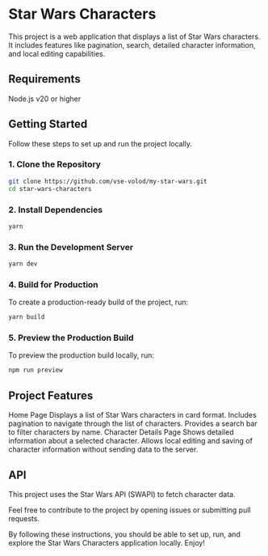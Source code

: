 # Star Wars Characters
This project is a web application that displays a list of Star Wars characters. It includes features like pagination, search, detailed character information, and local editing capabilities.

## Requirements
Node.js v20 or higher

## Getting Started
Follow these steps to set up and run the project locally.

### 1. Clone the Repository
```sh
git clone https://github.com/vse-volod/my-star-wars.git
cd star-wars-characters
```
### 2. Install Dependencies
```sh
yarn
```
### 3. Run the Development Server
```sh
yarn dev
```
### 4. Build for Production
To create a production-ready build of the project, run:
```sh
yarn build
```
### 5. Preview the Production Build
To preview the production build locally, run:

```sh
npm run preview
```

## Project Features
Home Page
Displays a list of Star Wars characters in card format.
Includes pagination to navigate through the list of characters.
Provides a search bar to filter characters by name.
Character Details Page
Shows detailed information about a selected character.
Allows local editing and saving of character information without sending data to the server.

## API
This project uses the Star Wars API (SWAPI) to fetch character data.

Feel free to contribute to the project by opening issues or submitting pull requests.

By following these instructions, you should be able to set up, run, and explore the Star Wars Characters application locally. Enjoy!
